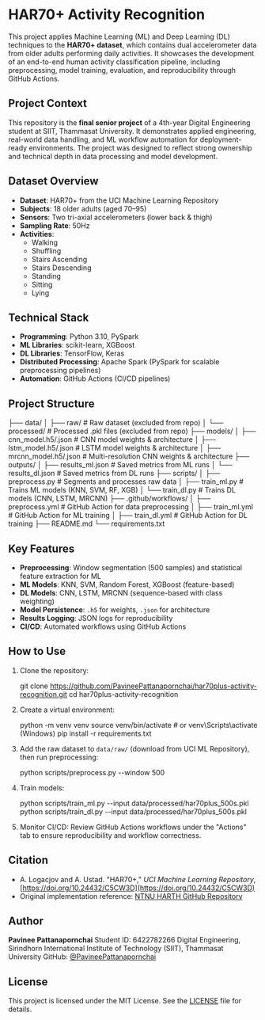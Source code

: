# HAR70+ Activity Recognition

This project applies Machine Learning (ML) and Deep Learning (DL) techniques to the **HAR70+ dataset**, which contains dual accelerometer data from older adults performing daily activities. It showcases the development of an end-to-end human activity classification pipeline, including preprocessing, model training, evaluation, and reproducibility through GitHub Actions.

## Project Context

This repository is the **final senior project** of a 4th-year Digital Engineering student at SIIT, Thammasat University. It demonstrates applied engineering, real-world data handling, and ML workflow automation for deployment-ready environments. The project was designed to reflect strong ownership and technical depth in data processing and model development.

## Dataset Overview

- **Dataset**: HAR70+ from the UCI Machine Learning Repository  
- **Subjects**: 18 older adults (aged 70–95)  
- **Sensors**: Two tri-axial accelerometers (lower back & thigh)  
- **Sampling Rate**: 50Hz  
- **Activities**:  
  - Walking  
  - Shuffling  
  - Stairs Ascending  
  - Stairs Descending  
  - Standing  
  - Sitting  
  - Lying  

## Technical Stack

- **Programming**: Python 3.10, PySpark  
- **ML Libraries**: scikit-learn, XGBoost  
- **DL Libraries**: TensorFlow, Keras  
- **Distributed Processing**: Apache Spark (PySpark for scalable preprocessing pipelines)  
- **Automation**: GitHub Actions (CI/CD pipelines)  

## Project Structure

├── data/
│   ├── raw/                   # Raw dataset (excluded from repo)
│   └── processed/             # Processed .pkl files (excluded from repo)
├── models/
│   ├── cnn\_model.h5/.json     # CNN model weights & architecture
│   ├── lstm\_model.h5/.json    # LSTM model weights & architecture
│   ├── mrcnn\_model.h5/.json   # Multi-resolution CNN weights & architecture
├── outputs/
│   ├── results\_ml.json        # Saved metrics from ML runs
│   └── results\_dl.json        # Saved metrics from DL runs
├── scripts/
│   ├── preprocess.py          # Segments and processes raw data
│   ├── train\_ml.py            # Trains ML models (KNN, SVM, RF, XGB)
│   └── train\_dl.py            # Trains DL models (CNN, LSTM, MRCNN)
├── .github/workflows/
│   ├── preprocess.yml         # GitHub Action for data preprocessing
│   ├── train\_ml.yml           # GitHub Action for ML training
│   ├── train\_dl.yml           # GitHub Action for DL training
├── README.md
└── requirements.txt

## Key Features

- **Preprocessing**: Window segmentation (500 samples) and statistical feature extraction for ML  
- **ML Models**: KNN, SVM, Random Forest, XGBoost (feature-based)  
- **DL Models**: CNN, LSTM, MRCNN (sequence-based with class weighting)  
- **Model Persistence**: `.h5` for weights, `.json` for architecture  
- **Results Logging**: JSON logs for reproducibility  
- **CI/CD**: Automated workflows using GitHub Actions

## How to Use

1. Clone the repository:

   git clone https://github.com/PavineePattanapornchai/har70plus-activity-recognition.git
   cd har70plus-activity-recognition

2. Create a virtual environment:


   python -m venv venv
   source venv/bin/activate  # or venv\Scripts\activate (Windows)
   pip install -r requirements.txt


3. Add the raw dataset to `data/raw/` (download from UCI ML Repository), then run preprocessing:

   python scripts/preprocess.py --window 500


4. Train models:

   python scripts/train_ml.py --input data/processed/har70plus_500s.pkl
   python scripts/train_dl.py --input data/processed/har70plus_500s.pkl


5. Monitor CI/CD:
   Review GitHub Actions workflows under the "Actions" tab to ensure reproducibility and workflow correctness.

## Citation

* A. Logacjov and A. Ustad. "HAR70+," *UCI Machine Learning Repository*, [https://doi.org/10.24432/C5CW3D](https://doi.org/10.24432/C5CW3D)
* Original implementation reference: [NTNU HARTH GitHub Repository](https://github.com/ntnu-ai-lab/harth-ml-experiments)

## Author

**Pavinee Pattanapornchai**
Student ID: 6422782266
Digital Engineering, Sirindhorn International Institute of Technology (SIIT), Thammasat University
GitHub: [@PavineePattanapornchai](https://github.com/PavineePattanapornchai)

## License

This project is licensed under the MIT License. See the [LICENSE](LICENSE) file for details.
